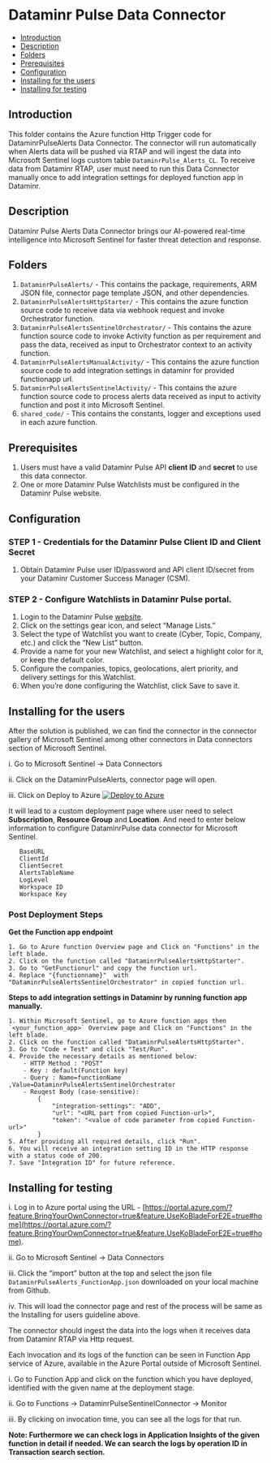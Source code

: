 # Dataminr Pulse Data Connector
* [Introduction](#Introduction)
* [Description](#Description)
* [Folders](#Folders)
* [Prerequisites](#Prerequisites)
* [Configuration](#Configuration)
* [Installing for the users](#Installing-for-the-users)
* [Installing for testing](#Installing-for-testing)

## Introduction<a name="Introduction"></a>

This folder contains the Azure function Http Trigger code for DataminrPulseAlerts Data Connector. The connector will run automatically when Alerts data will be pushed via RTAP and will ingest the data into Microsoft Sentinel logs custom table `DataminrPulse_Alerts_CL`. To receive data from Dataminr RTAP, user must need to run this Data Connector manually once to add integration settings for deployed function app in Dataminr.

## Description<a name="Description"></a>

Dataminr Pulse Alerts Data Connector brings our AI-powered real-time intelligence into Microsoft Sentinel for faster threat detection and response.

## Folders<a name="Folders"></a>

1. `DataminrPulseAlerts/` - This contains the package, requirements, ARM JSON file, connector page template JSON, and other dependencies.
2. `DataminrPulseAlertsHttpStarter/` - This contains the azure function source code to receive data via webhook request and invoke Orchestrator function.
3. `DataminrPulseAlertsSentinelOrchestrator/` - This contains the azure function source code to invoke Activity function as per requirement and pass the data, received as input to Orchestrator context to an activity function.
4. `DataminrPulseAlertsManualActivity/` - This contains the azure function source code to add integration settings in dataminr for provided functionapp url.
5. `DataminrPulseAlertsSentinelActivity/` - This contains the azure function source code to process alerts data received as input to activity function and post it into Microsoft Sentinel.
6. `shared_code/` - This contains the constants, logger and exceptions used in each azure function.

## Prerequisites<a name="Prerequisites"></a>
1. Users must have a valid Dataminr Pulse API **client ID** and **secret** to use this data connector.
2. One or more Dataminr Pulse Watchlists must be configured in the Dataminr Pulse website.

## Configuration<a name="Configuration"></a>

### STEP 1 - Credentials for the Dataminr Pulse Client ID and Client Secret
1. Obtain Dataminr Pulse user ID/password and API client ID/secret from your Dataminr Customer Success Manager (CSM).

### STEP 2 - Configure Watchlists in Dataminr Pulse portal.
1. Login to the Dataminr Pulse [website](https://app.dataminr.com).
2. Click on the settings gear icon, and select “Manage Lists.”
3. Select the type of Watchlist you want to create (Cyber, Topic, Company, etc.) and click the “New List” button.
4. Provide a name for your new Watchlist, and select a highlight color for it, or keep the default color.
5. Configure the companies, topics, geolocations, alert priority, and delivery settings for this Watchlist.
6. When you’re done configuring the Watchlist, click Save to save it.



## Installing for the users<a name="Installing-for-the-users"></a>

After the solution is published, we can find the connector in the connector gallery of Microsoft Sentinel among other connectors in Data connectors section of Microsoft Sentinel.

i. Go to Microsoft Sentinel -> Data Connectors

ii. Click on the DataminrPulseAlerts, connector page will open.

iii. Click on Deploy to Azure 
[![Deploy to Azure](https://aka.ms/deploytoazurebutton)](https://aka.ms/sentinel-DataminrPulseAlerts-azuredeploy)


It will lead to a custom deployment page where user need to select **Subscription**, **Resource Group** and **Location**.
And need to enter below information to configure DataminrPulse data connector for Microsoft Sentinel.
```Function Name
   BaseURL
   ClientId
   ClientSecret
   AlertsTableName
   LogLevel
   Workspace ID
   Workspace Key
```
### **Post Deployment Steps**<a name="Post Deployment Steps"></a>

**Get the Function app endpoint**
    
    1. Go to Azure function Overview page and Click on "Functions" in the left blade.
    2. Click on the function called "DataminrPulseAlertsHttpStarter".
    3. Go to "GetFunctionurl" and copy the function url.
    4. Replace "{functionname}"  with "DataminrPulseAlertsSentinelOrchestrator" in copied function url.

**Steps to add integration settings in Dataminr by running function app manually.**

    1. Within Microsoft Sentinel, go to Azure function apps then `<your_function_app>` Overview page and Click on "Functions" in the left blade.
    2. Click on the function called "DataminrPulseAlertsHttpStarter".
    3. Go to "Code + Test" and click "Test/Run".
    4. Provide the necessary details as mentioned below:
        - HTTP Method : "POST"
        - Key : default(Function key)
        - Query : Name=functionName ,Value=DataminrPulseAlertsSentinelOrchestrator
        - Reuqest Body (case-sensitive): 
            {
                "integration-settings": "ADD",
                "url": "<URL part from copied Function-url>",
                "token": "<value of code parameter from copied Function-url>"
            }
    5. After providing all required details, click "Run".
    6. You will receive an integration setting ID in the HTTP response with a status code of 200.
    7. Save "Integration ID" for future reference.

## Installing for testing<a name="Installing-for-testing"></a>


i. Log in to Azure portal using the URL - [https://portal.azure.com/?feature.BringYourOwnConnector=true&feature.UseKoBladeForE2E=true#home](https://portal.azure.com/?feature.BringYourOwnConnector=true&feature.UseKoBladeForE2E=true#home).

ii. Go to Microsoft Sentinel -> Data Connectors

iii. Click the “import” button at the top and select the json file `DataminrPulseAlerts_FunctionApp.json` downloaded on your local machine from Github.

iv. This will load the connector page and rest of the process will be same as the Installing for users guideline above.


The connector should ingest the data into the logs when it receives data from Dataminr RTAP via Http request.

Each invocation and its logs of the function can be seen in Function App service of Azure, available in the Azure Portal outside of Microsoft Sentinel.

i. Go to Function App and click on the function which you have deployed, identified with the given name at the deployment stage.

ii. Go to Functions -> DataminrPulseSentinelConnector -> Monitor

iii. By clicking on invocation time, you can see all the logs for that run.

**Note: Furthermore we can check logs in Application Insights of the given function in detail if needed. We can search the logs by operation ID in Transaction search section.**
